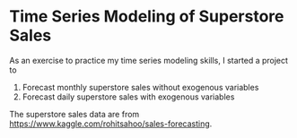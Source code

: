 # Time Series Modeling of Superstore Sales

As an exercise to practice my time series modeling skills, I started a project to   

1. Forecast monthly superstore sales without exogenous variables
2. Forecast daily superstore sales with exogenous variables 

The superstore sales data are from https://www.kaggle.com/rohitsahoo/sales-forecasting. 
